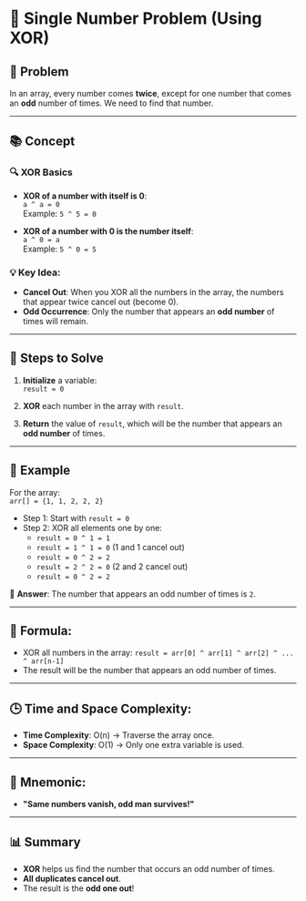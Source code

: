 
# 🔢 Single Number Problem (Using XOR)

## 📝 Problem
In an array, every number comes **twice**, except for one number that comes an **odd** number of times. We need to find that number.

---

## 📚 Concept

### 🔍 XOR Basics
- **XOR of a number with itself is 0**:  
  `a ^ a = 0`  
  Example: `5 ^ 5 = 0`

- **XOR of a number with 0 is the number itself**:  
  `a ^ 0 = a`  
  Example: `5 ^ 0 = 5`

### 💡 Key Idea:
- **Cancel Out**: When you XOR all the numbers in the array, the numbers that appear twice cancel out (become 0).
- **Odd Occurrence**: Only the number that appears an **odd number** of times will remain.

---

## 🚀 Steps to Solve

1. **Initialize** a variable:  
   `result = 0`
   
2. **XOR** each number in the array with `result`.

3. **Return** the value of `result`, which will be the number that appears an **odd number** of times.

---

## 🧮 Example

For the array:  
`arr[] = {1, 1, 2, 2, 2}`

- Step 1: Start with `result = 0`
- Step 2: XOR all elements one by one:
  - `result = 0 ^ 1 = 1`
  - `result = 1 ^ 1 = 0`  (1 and 1 cancel out)
  - `result = 0 ^ 2 = 2`
  - `result = 2 ^ 2 = 0`  (2 and 2 cancel out)
  - `result = 0 ^ 2 = 2`

🎯 **Answer**: The number that appears an odd number of times is `2`.

---

## 🧩 Formula:
- XOR all numbers in the array:
  `result = arr[0] ^ arr[1] ^ arr[2] ^ ... ^ arr[n-1]`
- The result will be the number that appears an odd number of times.

---

## 🕒 Time and Space Complexity:
- **Time Complexity**: O(n) → Traverse the array once.
- **Space Complexity**: O(1) → Only one extra variable is used.

---

## 🧠 Mnemonic:
- **"Same numbers vanish, odd man survives!"**

---

## 📊 Summary

- **XOR** helps us find the number that occurs an odd number of times.
- **All duplicates cancel out**.
- The result is the **odd one out**!
